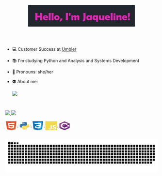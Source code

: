 </br>

<p align="center"><img width="70%" src="./Jaqueline.png" /></p>

</br>
</br>

- 💻 Customer Success at [Umbler](https://www.umbler.com/br)

- 📚 I'm studying Python and Analysis and Systems Development

- 🌷 Pronouns: she/her

- 👽 About me: <div><a href="https://www.linkedin.com/in/jaquelinerochao/" target="_blank"><img align="center" src="https://img.shields.io/badge/-LinkedIn-%230077B5?style=for-the-badge&logo=linkedin&logoColor=white" target="_blank"></a></div>

</br>
</br>


<div>
  <a href="https://github.com/AJaqueRocha">
  <img height="180em" src="https://github-readme-stats.vercel.app/api?username=AJaqueRocha&show_icons=true&theme=tokyonight&include_all_commits=true&count_private=true"/>
  <img height="180em" src="https://github-readme-stats.vercel.app/api/top-langs/?username=AJaqueRocha&layout=compact&langs_count=16&theme=tokyonight"/>
</div>
  
<div style="display: inline_block"><br>
  <img align="center" alt="Jaque-HTML" height="30" width="40" src="https://raw.githubusercontent.com/devicons/devicon/master/icons/html5/html5-original.svg">
  <img align="center" alt="Jaque-Python" height="30" width="40" src="https://raw.githubusercontent.com/devicons/devicon/master/icons/python/python-original.svg">
  <img align="center" alt="Jaque-CSS" height="30" width="40" src="https://raw.githubusercontent.com/devicons/devicon/master/icons/css3/css3-original.svg">
  <img align="center" alt="Jaque-Js" height="30" width="40" src="https://raw.githubusercontent.com/devicons/devicon/master/icons/javascript/javascript-plain.svg">  
  <img align="center" alt="Jaque-Csharp" height="30" width="40" src="https://raw.githubusercontent.com/devicons/devicon/master/icons/csharp/csharp-original.svg">
</div>
 
##
  
  ![Snake animation](https://github.com/AJaqueRocha/AJaqueRocha/blob/output/github-contribution-grid-snake.svg)
